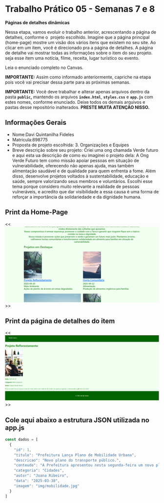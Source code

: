 # Trabalho Prático 05 - Semanas 7 e 8

**Páginas de detalhes dinâmicas**

Nessa etapa, vamos evoluir o trabalho anterior, acrescentando a página de detalhes, conforme o  projeto escolhido. Imagine que a página principal (home-page) mostre um visão dos vários itens que existem no seu site. Ao clicar em um item, você é direcionado pra a página de detalhes. A página de detalhe vai mostrar todas as informações sobre o item do seu projeto. seja esse item uma notícia, filme, receita, lugar turístico ou evento.

Leia o enunciado completo no Canvas. 

**IMPORTANTE:** Assim como informado anteriormente, capriche na etapa pois você vai precisar dessa parte para as próximas semanas. 

**IMPORTANTE:** Você deve trabalhar e alterar apenas arquivos dentro da pasta **`public`,** mantendo os arquivos **`index.html`**, **`styles.css`** e **`app.js`** com estes nomes, conforme enunciado. Deixe todos os demais arquivos e pastas desse repositório inalterados. **PRESTE MUITA ATENÇÃO NISSO.**

## Informações Gerais

- Nome:Davi Quintanilha Fideles 
- Matricula:898775
- Proposta de projeto escolhida: 3. Organizações e Equipes	
- Breve descrição sobre seu projeto: Criei uma ong chamada Verde futuro e aqui esta ua descrição de como eu imaginei o projeto dela: 
A Ong Verde Futuro tem como missão apoiar pessoas em situação de vulnerabilidade, oferecendo não apenas ajuda, mas também alimentação saudável e de qualidade para quem enfrenta a fome. Além disso, desenvolve projetos voltados à sustentabilidade, educação e saúde, sempre valorizando seus membros e voluntários. Escolhi esse tema porque considero muito relevante a realidade de pessoas vulneráveis, e acredito que dar visibilidade a essa causa é uma forma de reforçar a importância da solidariedade e da dignidade humana.

## Print da Home-Page

<<  ![alt text](image.png) >>

## Print da página de detalhes do item

<<  ![alt text](image-1.png) >>

## Cole aqui abaixo a estrutura JSON utilizada no app.js

```javascript
const dados = [
  {
    "id": 1,
    "titulo": "Prefeitura Lança Plano de Mobilidade Urbana",
    "descricao": "Novo plano do transporte público.",
    "conteudo": "A Prefeitura apresentou nesta segunda-feira um novo plano de mobilidade urbana.",
    "categoria": "Cidades",
    "autor": "Joana Ribeiro",
    "data": "2025-03-30",
    "imagem": "img/mobilidade.jpg"
  }
]
```